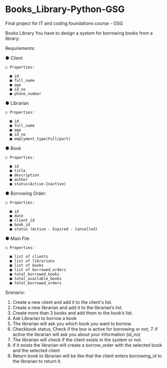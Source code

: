 # Books_Library-Python-GSG
Final project for IT and coding foundations course - GSG
 
Books Library 
You have to design a system for borrowing books from a library: 

Requirements: 

  ● Client 
  
    ○ Properties: 
    
      ■ id 
      ■ full_name 
      ■ age 
      ■ id_no 
      ■ phone_number 
      
  ● Librarian 
  
    ○ Properties: 
    
      ■ id 
      ■ full_name 
      ■ age 
      ■ id_no 
      ■ emplyment_type(Full/part) 
      
  ● Book 
  
    ○ Properties: 
    
      ■ id 
      ■ title 
      ■ description 
      ■ author 
      ■ status(Active-Inactive) 
      
  ● Borrowing Order: 
  
    ○ Properties: 
    
      ■ id 
      ■ date 
      ■ client_id 
      ■ book_id 
      ■ status (Active - Expired - Cancelled) 
      
  ● Main File 
  
    ○ Properties: 
    
      ■ list of clients 
      ■ list of librarians 
      ■ list of books 
      ■ list of borrowed_orders 
      ■ total_borrowed_books 
      ■ total_available_books 
      ■ total_borrowed_orders
      
    
Scenario: 
1. Create a new client and add it to the client's list. 
2. Create a new librarian and add it to the librarian’s list. 
3. Create more than 3 books and add them to the book’s list. 
4. Ask Librarian to borrow a book 
5. The librarian will ask you which book you want to borrow. 
6. Checkbook status, Check if the box is active for borrowing or not, 7. if active the librarian will ask you about your information (id_no) 
8. The librarian will check if the client exists in the system or not. 
9. if it exists the librarian will create a borrow_order with the selected book and the selected client 
10. Return book to librarian will be like that the client enters borrowing_id to the librarian to return it.

